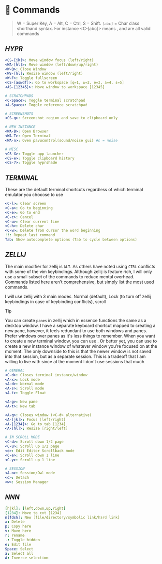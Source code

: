 <!--==================-->
# 🔑 Commands
<!--==================-->
> W = Super Key, A = Alt, C = Ctrl, S = Shift. `[abc]` = Char class shorthand syntax. For instance <C-[abc]> means <C-a>, <C-b> and <C-c> are all valid commands

## _HYPR_
```yaml
<CS-[jk]>: Move window focus (left/right)
<WA-[hl]>: Move window (left/down/up/right)
<W-Q>: Close Window
<WS-[hl]: Resize window (left/right)
<W-F>: Toggle fullscreen
<CS-[aswdf]>: Go to workspace [q=1, w=2, e=3, a=4, s=5]
<AS-[12345]>: Move window to workspace [12345]

# SCRATCHPADS
<C-Space>: Toggle terminal scratchpad
<A-Space>: Toggle reference scratchpad

# SCREENSHOTS
<CS-g>: Screenshot region and save to clipboard only

# NEW INSTANCE
<WA-B>: Open Browser
<WA-T>: Open Terminal
<WA-n>: Oven pavucontrol(sound/noise gui) #n = noise

# MISC
<CS-X>: Toggle app launcher
<CS-e>: Toggle clipboard history
<CS-7>: Toggle hyprshade
```
## _TERMINAL_
These are the default terminal shortcuts regardless of which terminal emulator you chooose to use

```yaml
<C-l>: Clear screen
<C-a>: Go to beginning
<C-e>: Go to end
<C-c>: Cancel
<C-u>: Clear current line
<C-h>: Delete char
<C-w>: Delete from cursor the word beginning
!!: Repeat last command
Tab: Show autocomplete options (Tab to cycle between options)
```

## _ZELLIJ_
The main modifier for zellij is `ALT`. As others have noted using `CTRL` conflicts with some of the vim keybindings. Although zellij is feature rich, I will only use a small subset of the commands to reduce mental overhead. Commands listed here aren't comprehensive, but simply list the most used commands.

I will use zellij with 3 main modes. Normal (default), Lock (to turn off zellij keybindings in case of keybinding conflicts), scroll

> [!Tip]
> You can create `panes` in zellij which in essence functions the same as a desktop window. I have a separate keyboard shortcut mapped to creating a new pane, however, it feels redundant to use both windows and panes. Prefer windows over panes as it's less things to remember. When you want to create a new terminal window, you can use <WC-Space>. Or better yet, you can use <CS-n> to create a new instance window of whatever window you're focused on at the moment. The only downside to this is that the newer window is not saved into that session, but as a separate session. This is a tradeoff that I am willing to live with since at the moment I don't use sessions that much.

```yaml
# GENERAL
<C-d>: Closes terminal instance/window
<A-x>: Lock mode
<A-d>: Normal mode
<A-s>: Scroll mode
<A-f>: Toggle Float

<A-g>: New pane
<A-t>: New tab

<A-q>: Closes window (<C-d> alternative)
<A-[jk]>: Focus [left/right]
<A-[1234]>: Go to tab [1234]
<A-[hl]>: Resize [right/left]

# IN SCROLL MODE
<C-d>: Scroll down 1/2 page
<C-u>: Scroll up 1/2 page
<e>: Edit Editor Scrollback mode
<C-e>: Scroll down 1 line
<C-y>: Scroll up 1 line

# SESSION
<A-o>: Session/Owl mode
<d>: Detach
<w>: Session Manager
```

## _NNN_
```yaml
[hjkl]: [left,down,up,right]
[1234]: Move to cxt [1234]
n[fdsh]: New [file/directory/symbolic link/hard link]
x: Delete
p: Copy here
v: Move here
r: rename
.: Toggle hidden
e: Edit file
Space: Select
a: Select all
A: Inverse selection
```


